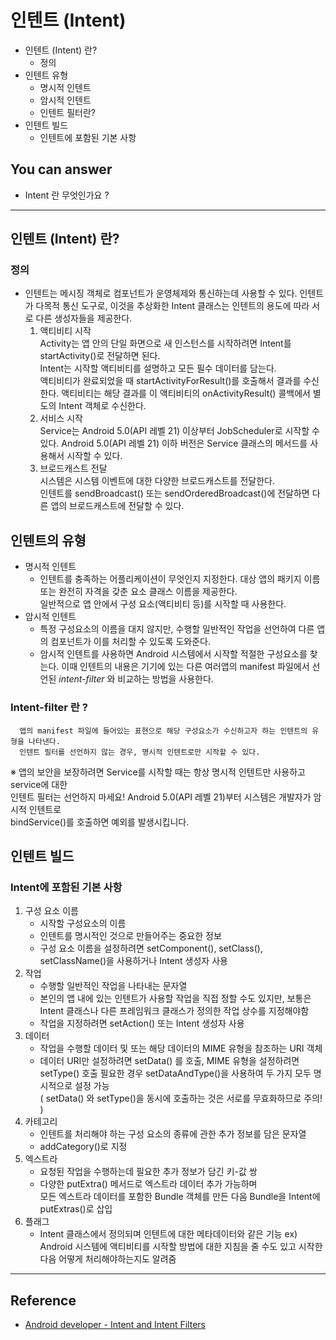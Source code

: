 # 인텐트 (Intent)
<!--Table of Contents-->
- 인텐트 (Intent) 란?
    - 정의
- 인텐트 유형
    - 명시적 인텐트
    - 암시적 인텐트
    - 인텐트 필터란?
- 인텐트 빌드 
    - 인텐트에 포함된 기본 사항

<!-- 어떤 질문을 대답할 수 있어야 하는지-->
## You can answer
- Intent 란 무엇인가요 ?

<!--Contents-->

---
## 인텐트 (Intent) 란? 
### 정의
  * 인텐트는 메시징 객체로 컴포넌트가 운영체제와 통신하는데 사용할 수 있다.
  인텐트가 다목적 통신 도구로, 이것을 추상화한 Intent 클래스는 인텐트의 용도에 따라 
  서로 다른 생성자들을 제공한다. 
    1) 액티비티 시작  
      Activity는 앱 안의 단일 화면으로 새 인스턴스를 시작하려면 Intent를 startActivity()로 전달하면 된다.  
       Intent는 시작할 액티비티를 설명하고 모든 필수 데이터를 담는다.  
       액티비티가 완료되었을 때 startActivityForResult()를 호출해서 결과를 수신한다.
       액티비티는 해당 결과를 이 액티비티의 onActivityResult() 콜백에서 별도의 Intent 객체로 수신한다.
    2) 서비스 시작  
        Service는 Android 5.0(API 레벨 21) 이상부터 JobScheduler로 시작할 수 있다.
       Android 5.0(API 레벨 21) 이하 버전은 Service 클래스의 메서드를 사용해서 시작할 수 있다.  
    3) 브로드캐스트 전달  
       시스템은 시스템 이벤트에 대한 다양한 브로드캐스트를 전달한다.  
       인텐트를 sendBroadcast() 또는 sendOrderedBroadcast()에 전달하면 다른 앱의 브로드캐스트에 전달할 수 있다. 
## 인텐트의 유형
  * 명시적 인텐트  
    - 인텐트를 충족하는 어플리케이션이 무엇인지 지정한다. 대상 앱의 패키지 이름 또는 완전히 자격을 갖춘 요소 클래스 이름을 제공한다.  
      일반적으로 앱 안에서 구성 요소(액티비티 등)를 시작할 때 사용한다.
  * 암시적 인텐트 
    - 특정 구성요소의 이름을 대지 않지만, 수행할 일반적인 작업을 선언하여 다른 앱의 컴포넌트가 이를 처리할 수 있도록 도와준다.  
    - 암시적 인텐트를 사용하면 Android 시스템에서 시작할 적절한 구성요소를 찾는다. 이때 인텐트의 내용은 기기에 있는 다른 여러앱의 manifest 파일에서 선언된 <i>intent-filter</i> 와 비교하는 방법을 사용한다.
  

  ### Intent-filter 란 ?
      앱의 manifest 파일에 들어있는 표현으로 해당 구성요소가 수신하고자 하는 인텐트의 유형을 나타낸다.
      인텐트 필터를 선언하지 않는 경우, 명시적 인텐트로만 시작할 수 있다. 

 ※ 앱의 보안을 보장하려면 Service를 시작할 때는 항상 명시적 인텐트만 사용하고 service에 대한  
인텐트 필터는 선언하지 마세요! Android 5.0(API 레벨 21)부터 시스템은 개발자가 암시적 인텐트로  
bindService()를 호출하면 예외를 발생시킵니다. 

## 인텐트 빌드 
### Intent에 포함된 기본 사항
1. 구성 요소 이름  
   - 시작할 구성요소의 이름 
   - 인텐트를 명시적인 것으로 만들어주는 중요한 정보 
   - 구성 요소 이름을 설정하려면 setComponent(), setClass(), setClassName()을 사용하거나 Intent 생성자 사용
2. 작업 
   - 수행할 일반적인 작업을 나타내는 문자열
   - 본인의 앱 내에 있는 인텐트가 사용할 작업을 직접 정할 수도 있지만, 보통은 Intent 클래스나 다른 프레임워크 클래스가 정의한 작업 상수를 지정해야함
   - 작업을 지정하려면 setAction() 또는 Intent 생성자 사용
3. 데이터
   - 작업을 수행할 데이터 및 또는 해당 데이터의 MIME 유형을 참조하는 URI 객체 
   - 데이터 URI만 설정하려면 setData() 를 호출, MIME 유형을 설정하려면 setType() 호출
     필요한 경우 setDataAndType()을 사용하여 두 가지 모두 명시적으로 설정 가능   
     ( setData() 와 setType()을 동시에 호출하는 것은 서로를 무효화하므로 주의! )
4. 카테고리
   - 인텐트를 처리해야 하는 구성 요소의 종류에 관한 추가 정보를 담은 문자열
   - addCategory()로 지정
5. 엑스트라
   - 요청된 작업을 수행하는데 필요한 추가 정보가 담긴 키-값 쌍
   - 다양한 putExtra() 메서드로 엑스트라 데이터 추가 가능하며  
     모든 엑스트라 데이터를 포함한 Bundle 객체를 만든 다음 Bundle을 Intent에 putExtras()로 삽입 
6. 플래그
   - Intent 클래스에서 정의되며 인텐트에 대한 메타데이터와 같은 기능
     ex) Android 시스템에 액티비티를 시작할 방법에 대한 지침을 줄 수도 있고 시작한 다음 어떻게 처리해야하는지도 알려줌
---
## Reference
- [Android developer - Intent and Intent Filters](https://developer.android.com/guide/components/intents-filterswww.google.com)

